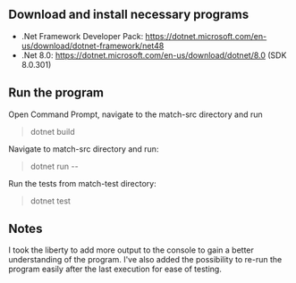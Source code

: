 ## Download and install necessary programs

- .Net Framework Developer Pack: https://dotnet.microsoft.com/en-us/download/dotnet-framework/net48
- .Net 8.0: https://dotnet.microsoft.com/en-us/download/dotnet/8.0 (SDK 8.0.301)

## Run the program

Open Command Prompt, navigate to the match-src directory and run
> dotnet build

Navigate to match-src directory and run:
> dotnet run -- 

Run the tests from match-test directory:
> dotnet test

## Notes
I took the liberty to add more output to the console to gain a better understanding of the program. 
I've also added the possibility to re-run the program easily after the last execution for ease of testing.



